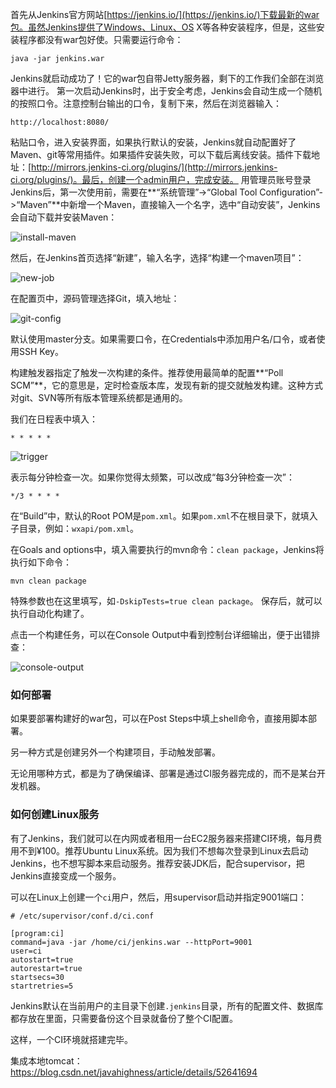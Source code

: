 首先从Jenkins官方网站[https://jenkins.io/](https://jenkins.io/)下载最新的war包。虽然Jenkins提供了Windows、Linux、OS X等各种安装程序，但是，这些安装程序都没有war包好使。只需要运行命令：
```
java -jar jenkins.war
```
Jenkins就启动成功了！它的war包自带Jetty服务器，剩下的工作我们全部在浏览器中进行。
第一次启动Jenkins时，出于安全考虑，Jenkins会自动生成一个随机的按照口令。注意控制台输出的口令，复制下来，然后在浏览器输入：
```
http://localhost:8080/
```
粘贴口令，进入安装界面，如果执行默认的安装，Jenkins就自动配置好了Maven、git等常用插件。如果插件安装失败，可以下载后离线安装。插件下载地址：[http://mirrors.jenkins-ci.org/plugins/](http://mirrors.jenkins-ci.org/plugins/)。最后，创建一个admin用户，完成安装。
用管理员账号登录Jenkins后，第一次使用前，需要在**“系统管理”->“Global Tool Configuration”->“Maven”**中新增一个Maven，直接输入一个名字，选中“自动安装”，Jenkins会自动下载并安装Maven：

![install-maven](http://upload-images.jianshu.io/upload_images/292448-aebe5ea35ebbc3d2?imageMogr2/auto-orient/strip%7CimageView2/2/w/1240)

然后，在Jenkins首页选择“新建”，输入名字，选择“构建一个maven项目”：

![new-job](http://upload-images.jianshu.io/upload_images/292448-5a70c1790d3193e0?imageMogr2/auto-orient/strip%7CimageView2/2/w/1240)

在配置页中，源码管理选择Git，填入地址：

![git-config](http://upload-images.jianshu.io/upload_images/292448-b657b0155e247d4b?imageMogr2/auto-orient/strip%7CimageView2/2/w/1240)

默认使用master分支。如果需要口令，在Credentials中添加用户名/口令，或者使用SSH Key。

构建触发器指定了触发一次构建的条件。推荐使用最简单的配置**“Poll SCM”**，它的意思是，定时检查版本库，发现有新的提交就触发构建。这种方式对git、SVN等所有版本管理系统都是通用的。

我们在日程表中填入：
```
* * * * *
```

![trigger](http://upload-images.jianshu.io/upload_images/292448-602074bf222795c1?imageMogr2/auto-orient/strip%7CimageView2/2/w/1240)

表示每分钟检查一次。如果你觉得太频繁，可以改成“每3分钟检查一次”：
```
*/3 * * * *
```

在“Build”中，默认的Root POM是`pom.xml`。如果`pom.xml`不在根目录下，就填入子目录，例如：`wxapi/pom.xml`。

在Goals and options中，填入需要执行的mvn命令：`clean package`，Jenkins将执行如下命令：
```
mvn clean package
```
特殊参数也在这里填写，如`-DskipTests=true clean package`。
保存后，就可以执行自动化构建了。

点击一个构建任务，可以在Console Output中看到控制台详细输出，便于出错排查：

![console-output](http://upload-images.jianshu.io/upload_images/292448-c79765e998eec85d?imageMogr2/auto-orient/strip%7CimageView2/2/w/1240)

### 如何部署

如果要部署构建好的war包，可以在Post Steps中填上shell命令，直接用脚本部署。

另一种方式是创建另外一个构建项目，手动触发部署。

无论用哪种方式，都是为了确保编译、部署是通过CI服务器完成的，而不是某台开发机器。

### 如何创建Linux服务

有了Jenkins，我们就可以在内网或者租用一台EC2服务器来搭建CI环境，每月费用不到¥100。推荐Ubuntu Linux系统。因为我们不想每次登录到Linux去启动Jenkins，也不想写脚本来启动服务。推荐安装JDK后，配合supervisor，把Jenkins直接变成一个服务。

可以在Linux上创建一个`ci`用户，然后，用supervisor启动并指定9001端口：

```
# /etc/supervisor/conf.d/ci.conf

[program:ci]
command=java -jar /home/ci/jenkins.war --httpPort=9001
user=ci
autostart=true
autorestart=true
startsecs=30
startretries=5
```

Jenkins默认在当前用户的主目录下创建`.jenkins`目录，所有的配置文件、数据库都存放在里面，只需要备份这个目录就备份了整个CI配置。

这样，一个CI环境就搭建完毕。

集成本地tomcat：
https://blog.csdn.net/javahighness/article/details/52641694
